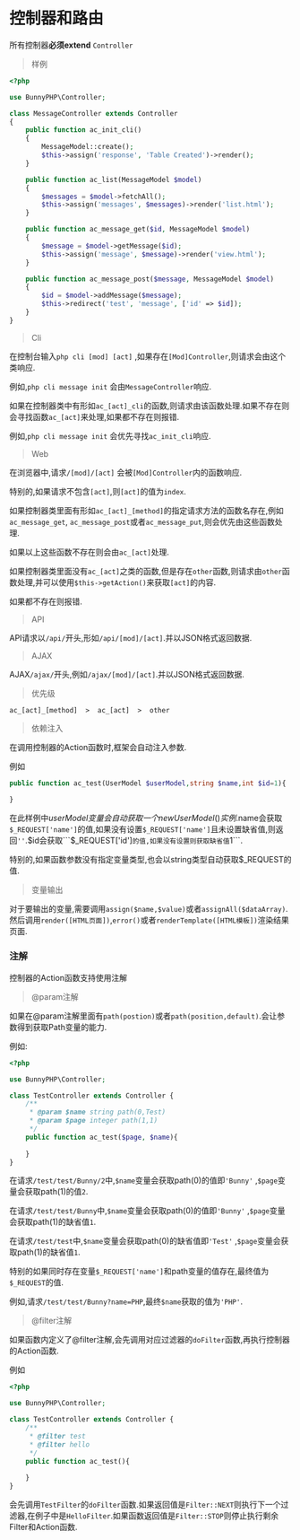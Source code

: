 # 控制器和路由

所有控制器**必须extend** ```Controller```

> 样例

```php
<?php

use BunnyPHP\Controller;

class MessageController extends Controller
{
    public function ac_init_cli()
    {
        MessageModel::create();
        $this->assign('response', 'Table Created')->render();
    }

    public function ac_list(MessageModel $model)
    {
        $messages = $model->fetchAll();
        $this->assign('messages', $messages)->render('list.html');
    }

    public function ac_message_get($id, MessageModel $model)
    {
        $message = $model->getMessage($id);
        $this->assign('message', $message)->render('view.html');
    }

    public function ac_message_post($message, MessageModel $model)
    {
        $id = $model->addMessage($message);
        $this->redirect('test', 'message', ['id' => $id]);
    }
}
```

> Cli

在控制台输入```php cli [mod] [act]``` ,如果存在```[Mod]Controller```,则请求会由这个类响应.

例如,```php cli message init``` 会由```MessageController```响应.

如果在控制器类中有形如```ac_[act]_cli```的函数,则请求由该函数处理.如果不存在则会寻找函数```ac_[act]```来处理,如果都不存在则报错.

例如,```php cli message init``` 会优先寻找```ac_init_cli```响应.

> Web

在浏览器中,请求```/[mod]/[act]``` 会被```[Mod]Controller```内的函数响应.

特别的,如果请求不包含```[act]```,则```[act]```的值为```index```.

如果控制器类里面有形如```ac_[act]_[method]```的指定请求方法的函数名存在,例如```ac_message_get```, ```ac_message_post```或者```ac_message_put```,则会优先由这些函数处理.

如果以上这些函数不存在则会由```ac_[act]```处理.

如果控制器类里面没有```ac_[act]```之类的函数,但是存在```other```函数,则请求由```other```函数处理,并可以使用```$this->getAction()```来获取```[act]```的内容.

如果都不存在则报错.

> API

API请求以```/api/```开头,形如```/api/[mod]/[act]```.并以JSON格式返回数据.

> AJAX

AJAX```/ajax/```开头,例如```/ajax/[mod]/[act]```.并以JSON格式返回数据.

> 优先级

```ac_[act]_[method]  >  ac_[act]  >  other```

> 依赖注入

在调用控制器的Action函数时,框架会自动注入参数.

例如

```php
public function ac_test(UserModel $userModel,string $name,int $id=1){

}
```

在此样例中$userModel变量会自动获取一个new UserModel()实例.$name会获取```$_REQUEST['name']```的值,如果没有设置```$_REQUEST['name']```且未设置缺省值,则返回```''```.$id会获取```$_REQUEST['id']```的值,如果没有设置则获取缺省值```1```.

特别的,如果函数参数没有指定变量类型,也会以string类型自动获取$_REQUEST的值.

> 变量输出

对于要输出的变量,需要调用```assign($name,$value)```或者```assignAll($dataArray)```.然后调用```render([HTML页面])```,```error()```或者```renderTemplate([HTML模板])```渲染结果页面.

### 注解

控制器的Action函数支持使用注解

> @param注解

如果在@param注解里面有```path(postion)```或者```path(position,default)```.会让参数得到获取Path变量的能力.

例如:

```php
<?php

use BunnyPHP\Controller;

class TestController extends Controller {
    /**
     * @param $name string path(0,Test)
     * @param $page integer path(1,1)
     */
    public function ac_test($page, $name){
    
    }
}
```

在请求```/test/test/Bunny/2```中,```$name```变量会获取path(0)的值即```'Bunny'``` ,```$page```变量会获取path(1)的值```2```.

在请求```/test/test/Bunny```中,```$name```变量会获取path(0)的值即```'Bunny'``` ,```$page```变量会获取path(1)的缺省值```1```.

在请求```/test/test```中,```$name```变量会获取path(0)的缺省值即```'Test'``` ,```$page```变量会获取path(1)的缺省值```1```.

特别的如果同时存在变量```$_REQUEST['name']```和path变量的值存在,最终值为```$_REQUEST```的值.

例如,请求```/test/test/Bunny?name=PHP```,最终```$name```获取的值为```'PHP'```.

> @filter注解

如果函数内定义了@filter注解,会先调用对应过滤器的```doFilter```函数,再执行控制器的Action函数.

例如

```php
<?php

use BunnyPHP\Controller;

class TestController extends Controller {
    /**
     * @filter test
     * @filter hello
     */
    public function ac_test(){
    
    }
}
```

会先调用```TestFilter```的```doFilter```函数.如果返回值是```Filter::NEXT```则执行下一个过滤器,在例子中是```HelloFilter```.如果函数返回值是```Filter::STOP```则停止执行剩余Filter和Action函数.
